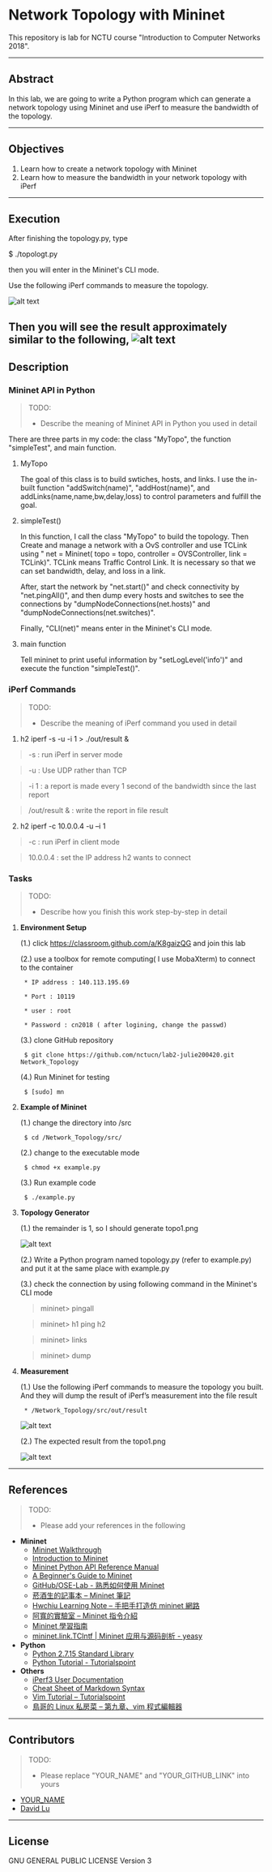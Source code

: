 # Network Topology with Mininet

This repository is lab for NCTU course "Introduction to Computer Networks 2018".

---
## Abstract

In this lab, we are going to write a Python program which can generate a network topology using Mininet and use iPerf to measure the bandwidth of the topology.

---
## Objectives

1. Learn how to create a network topology with Mininet
2. Learn how to measure the bandwidth in your network topology with iPerf

---
## Execution

After finishing the topology.py, type 

$ ./topologt.py

then you will enter in the Mininet's CLI mode.

Use the following iPerf commands to measure the topology.

![alt text](screenshot2.PNG)

Then you will see the result approximately similar to the following, 
![alt text](screenshot.PNG)
---
## Description

### Mininet API in Python

> TODO:
> * Describe the meaning of Mininet API in Python you used in detail

There are three parts in my code: the class "MyTopo", the function "simpleTest", and main function.

1. MyTopo

   The goal of this class is to build swtiches, hosts, and links. I use the in-built function "addSwitch(name)", "addHost(name)", and addLinks(name,name,bw,delay,loss) to control parameters and fulfill the goal.
   
2. simpleTest()

   In this function, I call the class "MyTopo" to build the topology. Then Create and manage a network with a OvS controller and use TCLink using " net = Mininet( topo = topo, controller = OVSController, link = TCLink)". TCLink means Traffic Control Link. It is necessary so that we can set bandwidth, delay, and loss in a link.
   
   After, start the network by "net.start()" and check connectivity by "net.pingAll()", and then dump every hosts and switches to see the connections by "dumpNodeConnections(net.hosts)" and "dumpNodeConnections(net.switches)".
   
   Finally, "CLI(net)" means enter in the Mininet's CLI mode.
   
3. main function

   Tell mininet to print useful information by "setLogLevel('info')" and execute the function "simpleTest()".

### iPerf Commands

> TODO:
> * Describe the meaning of iPerf command you used in detail

1. h2 iperf -s -u -i 1 > ./out/result &

  > -s : run iPerf in server mode
  
  > -u : Use UDP rather than TCP 
  
  > -i 1 : a report is made every 1 second of the bandwidth since the last report
  
  > /out/result & : write the report in file result
  
2. h2 iperf -c 10.0.0.4 -u –i 1

  > -c : run iPerf in client mode
  
  > 10.0.0.4 : set the IP address h2 wants to connect
  
### Tasks

> TODO:
> * Describe how you finish this work step-by-step in detail

1. **Environment Setup**
   
   (1.) click https://classroom.github.com/a/K8gaizQG and join this lab
   
   (2.) use a toolbox for remote computing( I use MobaXterm) to connect to the container
        
        * IP address : 140.113.195.69
        
        * Port : 10119
        
        * user : root
        
        * Password : cn2018 ( after logining, change the passwd)
    
   (3.) clone GitHub repository
    
        $ git clone https://github.com/nctucn/lab2-julie200420.git Network_Topology
         
   (4.) Run Mininet for testing
   
        $ [sudo] mn

2. **Example of Mininet**

   (1.) change the directory into /src
        
        $ cd /Network_Topology/src/
        
   (2.) change to the executable mode
        
        $ chmod +x example.py
        
   (3.) Run example code
        
        $ ./example.py
        
3. **Topology Generator**

   (1.) the remainder is 1, so I should generate topo1.png
   
   ![alt text](/src/topo/topo1.png)
   
   (2.) Write a Python program named topology.py (refer to example.py) and put it at the same place with example.py
   
   (3.) check the connection by using following command in the Mininet's CLI mode
   
   > mininet> pingall
   
   > mininet> h1 ping h2
   
   > mininet> links
   
   > mininet> dump

4. **Measurement**

   (1.) Use the following iPerf commands to measure the topology you built. And they will dump the result of iPerf’s
measurement into the file result

        * /Network_Topology/src/out/result
   
   ![alt text](screenshot2.PNG)
   
   (2.) The expected result from the topo1.png
   
   ![alt text](screenshot.PNG)

---
## References

> TODO: 
> * Please add your references in the following

* **Mininet**
    * [Mininet Walkthrough](http://mininet.org/walkthrough/)
    * [Introduction to Mininet](https://github.com/mininet/mininet/wiki/Introduction-to-Mininet)
    * [Mininet Python API Reference Manual](http://mininet.org/api/annotated.html)
    * [A Beginner's Guide to Mininet](https://opensourceforu.com/2017/04/beginners-guide-mininet/)
    * [GitHub/OSE-Lab - 熟悉如何使用 Mininet](https://github.com/OSE-Lab/Learning-SDN/blob/master/Mininet/README.md)
    * [菸酒生的記事本 – Mininet 筆記](https://blog.laszlo.tw/?p=81)
    * [Hwchiu Learning Note – 手把手打造仿 mininet 網路](https://hwchiu.com/setup-mininet-like-environment.html)
    * [阿寬的實驗室 – Mininet 指令介紹](https://ting-kuan.blog/2017/11/09/%E3%80%90mininet%E6%8C%87%E4%BB%A4%E4%BB%8B%E7%B4%B9%E3%80%91/)
    * [Mininet 學習指南](https://www.sdnlab.com/11495.html)
    * [mininet.link.TCIntf | Mininet 应用与源码剖析 - yeasy](https://yeasy.gitbooks.io/mininet_book/module_link/tcintf.html)
* **Python**
    * [Python 2.7.15 Standard Library](https://docs.python.org/2/library/index.html)
    * [Python Tutorial - Tutorialspoint](https://www.tutorialspoint.com/python/)
* **Others**
    * [iPerf3 User Documentation](https://iperf.fr/iperf-doc.php#3doc)
    * [Cheat Sheet of Markdown Syntax](https://www.markdownguide.org/cheat-sheet)
    * [Vim Tutorial – Tutorialspoint](https://www.tutorialspoint.com/vim/index.htm)
    * [鳥哥的 Linux 私房菜 – 第九章、vim 程式編輯器](http://linux.vbird.org/linux_basic/0310vi.php)

---
## Contributors

> TODO:
> * Please replace "YOUR_NAME" and "YOUR_GITHUB_LINK" into yours

* [YOUR_NAME](YOUR_GITHUB_LINK)
* [David Lu](https://github.com/yungshenglu)

---
## License

GNU GENERAL PUBLIC LICENSE Version 3
